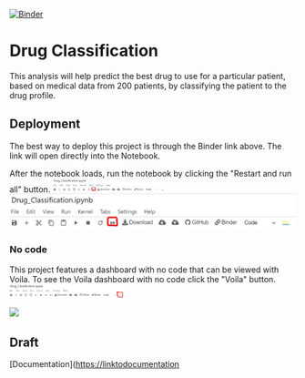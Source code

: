 [![Binder](https://mybinder.org/badge_logo.svg)](https://mybinder.org/v2/gh/andydaehn/Drug_Classification/main?labpath=Drug_Classification.ipynb)
# Drug Classification

This analysis will help predict the best drug to use for a particular patient, based on medical data from 200 patients, by classifying the patient to the drug profile.


## Deployment

The best way to deploy this project is through the Binder link above. The link will open 
directly into the Notebook.

After the notebook loads, run the notebook by clicking the "Restart and run all" 
button.
<img src="pictures/start_notebook.png" alt="drawing" width="200"/>
![restart](https://github.com/andydaehn/Drug_Classification/blob/main/pictures/start_notebook.png)

### No code
This project features a dashboard with no code that can be viewed with Voila.
To see the Voila dashboard with no code click the "Voila" button.
<img src="pictures/voila_button.png" alt="drawing" width="200"/>


![](https://hub.gke2.mybinder.org/user/andydaehn-drug_classification-fefw2ygr/doc/tree/Drug_Classification.ipynb)

## Draft

[Documentation]([https://linktodocumentation](https://hub.gke2.mybinder.org/user/andydaehn-drug_classification-fefw2ygr/doc/tree/Drug_Classification.ipynb) 

